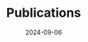 ---
title: 'Publications'
date: 2024-09-06
type: landing

# # View.
# view: citation

# # Optional header image (relative to `static/media/` folder).
# banner:
#   caption: ''
#   image: ''
# ---

design:
  # Section spacing
  spacing: '5rem'

# Page sections
sections:
#   - block: collection
#     content:
#       title: Publications
#       text: ""
#       filters:
#         folders:
#           - current_projects
#     design:
#       view: article-grid
#       fill_image: true
#       columns: 3
#   - block: collection
#     content:
#       title: Past Projects
#       text: ""
#       filters:
#         folders:
#           - past_projects
#     design:
#       view: article-grid
#       fill_image: true
#       columns: 3
  # - block: collection
  #   content:
  #     title: Publications
  #     text: ""
  #     filters:
  #       folders:
  #         - publications
  #       featured_only: false
  #   design:
  #     view: citation
# Rather than using a citation view, instead use a basic markdown view with manually-added publication information.
  - block: markdown
    design:
      columns: '1'
    content:
      title: Publications
      text: |
        <p style="font-size: medium;">
        <b style="font-size: large;">2024</b>
        <ul>
          <li>Hiep Nguyen, Haiyang Tang, Matthew Alger, Antoine Marchal, <b>Eric G. M. Muller</b>, Cheng Soon Ong, N. M. McClure-Griffiths. TPCNet: Representation learning for HI mapping <i>Monthly Notices of the Royal Astronomical Society, Volume XX, Issue X, November 2024, Pages XXX</i>

            <a href="http://arxiv.org/abs/2411.13325">arxiv</a> <a href="https://doi.org/10.48550/arXiv.2411.13325">DOI</a></li>
        </ul>

        </p>
  
---